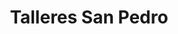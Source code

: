 ---
title: "Talleres San Pedro"
url: /torrent/talleres-san-pedro/
shop: reparación de automóviles
---